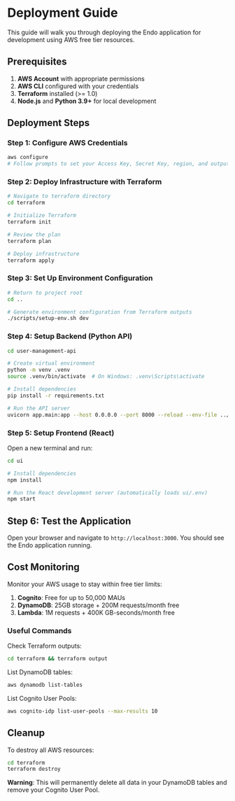 # Deployment Guide

This guide will walk you through deploying the Endo application for development using AWS free tier resources.

## Prerequisites

1. **AWS Account** with appropriate permissions
2. **AWS CLI** configured with your credentials
3. **Terraform** installed (>= 1.0)
4. **Node.js** and **Python 3.9+** for local development

## Deployment Steps

### Step 1: Configure AWS Credentials

```bash
aws configure
# Follow prompts to set your Access Key, Secret Key, region, and output format
```

### Step 2: Deploy Infrastructure with Terraform

```bash
# Navigate to terraform directory
cd terraform

# Initialize Terraform
terraform init

# Review the plan
terraform plan

# Deploy infrastructure
terraform apply
```

### Step 3: Set Up Environment Configuration

```bash
# Return to project root
cd ..

# Generate environment configuration from Terraform outputs
./scripts/setup-env.sh dev
```

### Step 4: Setup Backend (Python API)

```bash
cd user-management-api

# Create virtual environment
python -m venv .venv
source .venv/bin/activate  # On Windows: .venv\Scripts\activate

# Install dependencies
pip install -r requirements.txt

# Run the API server
uvicorn app.main:app --host 0.0.0.0 --port 8000 --reload --env-file ../.env.dev
```

### Step 5: Setup Frontend (React)

Open a new terminal and run:

```bash
cd ui

# Install dependencies
npm install

# Run the React development server (automatically loads ui/.env)
npm start
```

## Step 6: Test the Application

Open your browser and navigate to `http://localhost:3000`. You should see the Endo application running.

## Cost Monitoring

Monitor your AWS usage to stay within free tier limits:

1. **Cognito**: Free for up to 50,000 MAUs
2. **DynamoDB**: 25GB storage + 200M requests/month free
3. **Lambda**: 1M requests + 400K GB-seconds/month free

### Useful Commands

Check Terraform outputs:
```bash
cd terraform && terraform output
```

List DynamoDB tables:
```bash
aws dynamodb list-tables
```

List Cognito User Pools:
```bash
aws cognito-idp list-user-pools --max-results 10
```

## Cleanup

To destroy all AWS resources:

```bash
cd terraform
terraform destroy
```

**Warning**: This will permanently delete all data in your DynamoDB tables and remove your Cognito User Pool.